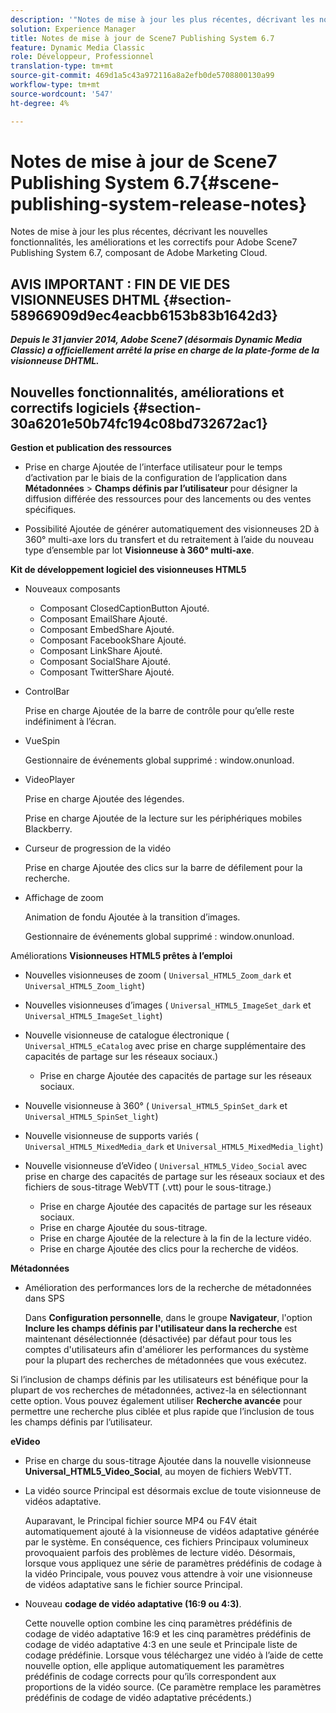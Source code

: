 ```yaml
---
description: '"Notes de mise à jour les plus récentes, décrivant les nouvelles fonctionnalités, améliorations et correctifs d’Adobe Scene7 Publishing System 6.7, composant de la solution Adobe Experience Manager de la Adobe Marketing Cloud."'
solution: Experience Manager
title: Notes de mise à jour de Scene7 Publishing System 6.7
feature: Dynamic Media Classic
role: Développeur, Professionnel
translation-type: tm+mt
source-git-commit: 469d1a5c43a972116a8a2efb0de5708800130a99
workflow-type: tm+mt
source-wordcount: '547'
ht-degree: 4%

---
```



# Notes de mise à jour de Scene7 Publishing System 6.7{#scene-publishing-system-release-notes}

Notes de mise à jour les plus récentes, décrivant les nouvelles fonctionnalités, les améliorations et les correctifs pour Adobe Scene7 Publishing System 6.7, composant de Adobe Marketing Cloud.

## AVIS IMPORTANT : FIN DE VIE DES VISIONNEUSES DHTML {#section-58966909d9ec4eacbb6153b83b1642d3}

***Depuis le 31 janvier 2014, Adobe Scene7 (désormais Dynamic Media Classic) a officiellement arrêté la prise en charge de la plate-forme de la visionneuse DHTML.***

## Nouvelles fonctionnalités, améliorations et correctifs logiciels {#section-30a6201e50b74fc194c08bd732672ac1}

**Gestion et publication des ressources**

* Prise en charge Ajoutée de l’interface utilisateur pour le temps d’activation par le biais de la configuration de l’application dans **Métadonnées** > **Champs définis par l’utilisateur** pour désigner la diffusion différée des ressources pour des lancements ou des ventes spécifiques.

<!--   [More information](http://help.adobe.com/en_US/scene7/using/WS08F62297-36A5-4c35-9D4E-5BE38C41D39C.html). -->

* Possibilité Ajoutée de générer automatiquement des visionneuses 2D à 360° multi-axe lors du transfert et du retraitement à l’aide du nouveau type d’ensemble par lot **Visionneuse à 360° multi-axe**.

<!--   [More information](http://help.adobe.com/en_US/scene7/using/WSf6ef983f54a76485-20cc30b112624e7b244-7fff.html). -->

**Kit de développement logiciel des visionneuses HTML5**

<!-- The *Adobe Scene7 HTML5 Viewers SDK* is available as part of the SDK download from Adobe Developer Connection.

[More information](http://help.adobe.com/en_US/scene7/using/WSd4272150f67705c11b002eec12fcba4dee6-8000.html). -->

* Nouveaux composants

   * Composant ClosedCaptionButton Ajouté.
   * Composant EmailShare Ajouté.
   * Composant EmbedShare Ajouté.
   * Composant FacebookShare Ajouté.
   * Composant LinkShare Ajouté.
   * Composant SocialShare Ajouté.
   * Composant TwitterShare Ajouté.

* ControlBar

   Prise en charge Ajoutée de la barre de contrôle pour qu’elle reste indéfiniment à l’écran.

* VueSpin

   Gestionnaire de événements global supprimé : window.onunload.

* VideoPlayer

   Prise en charge Ajoutée des légendes.

   Prise en charge Ajoutée de la lecture sur les périphériques mobiles Blackberry.

* Curseur de progression de la vidéo 

   Prise en charge Ajoutée des clics sur la barre de défilement pour la recherche.

* Affichage de zoom

   Animation de fondu Ajoutée à la transition d’images.

   Gestionnaire de événements global supprimé : window.onunload.

Améliorations
**Visionneuses HTML5 prêtes à l’emploi**

* Nouvelles visionneuses de zoom ( `Universal_HTML5_Zoom_dark` et `Universal_HTML5_Zoom_light`)
* Nouvelles visionneuses d’images ( `Universal_HTML5_ImageSet_dark` et `Universal_HTML5_ImageSet_light`)
* Nouvelle visionneuse de catalogue électronique ( `Universal_HTML5_eCatalog` avec prise en charge supplémentaire des capacités de partage sur les réseaux sociaux.)

   * Prise en charge Ajoutée des capacités de partage sur les réseaux sociaux.

* Nouvelle visionneuse à 360° ( `Universal_HTML5_SpinSet_dark` et `Universal_HTML5_SpinSet_light`)

* Nouvelle visionneuse de supports variés ( `Universal_HTML5_MixedMedia_dark` et `Universal_HTML5_MixedMedia_light`)
* Nouvelle visionneuse d’eVideo ( `Universal_HTML5_Video_Social` avec prise en charge des capacités de partage sur les réseaux sociaux et des fichiers de sous-titrage WebVTT (.vtt) pour le sous-titrage.)

   * Prise en charge Ajoutée des capacités de partage sur les réseaux sociaux.
   * Prise en charge Ajoutée du sous-titrage.
   * Prise en charge Ajoutée de la relecture à la fin de la lecture vidéo.
   * Prise en charge Ajoutée des clics pour la recherche de vidéos.

<!-- [Viewer preset compatibility matrix](http://help.adobe.com/en_US/scene7/using/WS6E593DEA-7D81-4cd6-84B0-85E8BB274176.html).

[Adding captions to eVideo](http://help.adobe.com/en_US/scene7/using/WS98ca2e6790647c06-6f6f53e137b959f094-8000.html). -->
**Métadonnées**

* Amélioration des performances lors de la recherche de métadonnées dans SPS

   Dans **Configuration personnelle**, dans le groupe **Navigateur**, l&#39;option **Inclure les champs définis par l&#39;utilisateur dans la recherche** est maintenant désélectionnée (désactivée) par défaut pour tous les comptes d&#39;utilisateurs afin d&#39;améliorer les performances du système pour la plupart des recherches de métadonnées que vous exécutez.

<!--   [Personal Setup](http://help.adobe.com/en_US/scene7/using/WSCAAE9C8A-F172-43a8-B134-6163E7C80218.html). -->

Si l’inclusion de champs définis par les utilisateurs est bénéfique pour la plupart de vos recherches de métadonnées, activez-la en sélectionnant cette option. Vous pouvez également utiliser **Recherche avancée** pour permettre une recherche plus ciblée et plus rapide que l’inclusion de tous les champs définis par l’utilisateur.

<!--   [Advanced search](http://help.adobe.com/en_US/scene7/using/WS259993e42159a215-1c6a66df1265272619e-7ff5.html). -->

**eVideo**

* Prise en charge du sous-titrage Ajoutée dans la nouvelle visionneuse **Universal_HTML5_Video_Social**, au moyen de fichiers WebVTT.

<!--   [Adding captions to eVideo](http://help.stage.adobe.com/en_US/scene7/using/WS98ca2e6790647c06-6f6f53e137b959f094-8000.html). -->

* La vidéo source Principal est désormais exclue de toute visionneuse de vidéos adaptative.

   Auparavant, le Principal fichier source MP4 ou F4V était automatiquement ajouté à la visionneuse de vidéos adaptative générée par le système. En conséquence, ces fichiers Principaux volumineux provoquaient parfois des problèmes de lecture vidéo. Désormais, lorsque vous appliquez une série de paramètres prédéfinis de codage à la vidéo Principale, vous pouvez vous attendre à voir une visionneuse de vidéos adaptative sans le fichier source Principal.

* Nouveau **codage de vidéo adaptative (16:9 ou 4:3)**.

   Cette nouvelle option combine les cinq paramètres prédéfinis de codage de vidéo adaptative 16:9 et les cinq paramètres prédéfinis de codage de vidéo adaptative 4:3 en une seule et Principale liste de codage prédéfinie. Lorsque vous téléchargez une vidéo à l’aide de cette nouvelle option, elle applique automatiquement les paramètres prédéfinis de codage corrects pour qu’ils correspondent aux proportions de la vidéo source. (Ce paramètre remplace les paramètres prédéfinis de codage de vidéo adaptative précédents.)

<!--   [More information](http://help.stage.adobe.com/en_US/scene7/using/WSE86ACF2B-BD50-4c48-A1D7-9CD4405B62D0.html). -->

